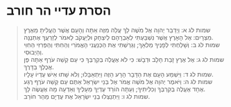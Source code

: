 # הסרת עדיי הר חורב

> שמות לג א: וַיְדַבֵּר יְהוָה אֶל מֹשֶׁה לֵךְ עֲלֵה מִזֶּה אַתָּה וְהָעָם אֲשֶׁר הֶעֱלִיתָ מֵאֶרֶץ מִצְרָיִם:  אֶל הָאָרֶץ אֲשֶׁר נִשְׁבַּעְתִּי לְאַבְרָהָם לְיִצְחָק וּלְיַעֲקֹב לֵאמֹר לְזַרְעֲךָ אֶתְּנֶנָּה.  
> שמות לג ב: וְשָׁלַחְתִּי לְפָנֶיךָ מַלְאָךְ; וְגֵרַשְׁתִּי אֶת הַכְּנַעֲנִי הָאֱמֹרִי וְהַחִתִּי וְהַפְּרִזִּי הַחִוִּי וְהַיְבוּסִי.  
> שמות לג ג: אֶל אֶרֶץ זָבַת חָלָב וּדְבָשׁ:  כִּי לֹא אֶעֱלֶה בְּקִרְבְּךָ כִּי עַם קְשֵׁה עֹרֶף אַתָּה פֶּן אֲכֶלְךָ בַּדָּרֶךְ.  
> שמות לג ד: וַיִּשְׁמַע הָעָם אֶת הַדָּבָר הָרָע הַזֶּה וַיִּתְאַבָּלוּ; וְלֹא שָׁתוּ אִישׁ עֶדְיוֹ עָלָיו.  
> שמות לג ה: וַיֹּאמֶר יְהוָה אֶל מֹשֶׁה אֱמֹר אֶל בְּנֵי יִשְׂרָאֵל אַתֶּם עַם קְשֵׁה עֹרֶף רֶגַע אֶחָד אֶעֱלֶה בְקִרְבְּךָ וְכִלִּיתִיךָ; וְעַתָּה הוֹרֵד עֶדְיְךָ מֵעָלֶיךָ וְאֵדְעָה מָה אֶעֱשֶׂה לָּךְ.  
> שמות לג ו: וַיִּתְנַצְּלוּ בְנֵי יִשְׂרָאֵל אֶת עֶדְיָם מֵהַר חוֹרֵב.   
 

